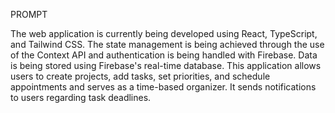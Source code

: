 PROMPT

The web application is currently being developed using React, TypeScript, and Tailwind CSS. The state management is being achieved through the use of the Context API and authentication is being handled with Firebase. Data is being stored using Firebase's real-time database. This application allows users to create projects, add tasks, set priorities, and schedule appointments and serves as a time-based organizer. It sends notifications to users regarding task deadlines.
